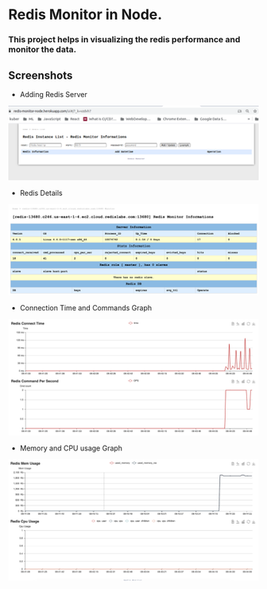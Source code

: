 # Redis Monitor in Node.

### This project helps in visualizing the redis performance and monitor the data.

## Screenshots

- Adding Redis Server

![shot_1.png](/doc/shot_1.png)

- Redis Details

![shot_2.png](/doc/shot_2.png)

- Connection Time and Commands Graph

![shot_3.png](/doc/shot_3.png)

- Memory and CPU usage Graph

![shot_4.png](/doc/shot_4.png)
